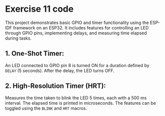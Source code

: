 # Exercise 11 code
This project demonstrates basic GPIO and timer functionality using the ESP-IDF framework on an ESP32. It includes features for controlling an LED through GPIO pins, implementing delays, and measuring time elapsed during tasks.

## 1. One-Shot Timer:

An LED connected to GPIO pin 8 is turned ON for a duration defined by `DELAY` (5 seconds).
After the delay, the LED turns OFF.


## 2. High-Resolution Timer (HRT):

Measures the time taken to blink the LED 5 times, each with a 500 ms interval.
The elapsed time is printed in microseconds.
The features can be toggled using the `BLINK` and `HRT` macros.
